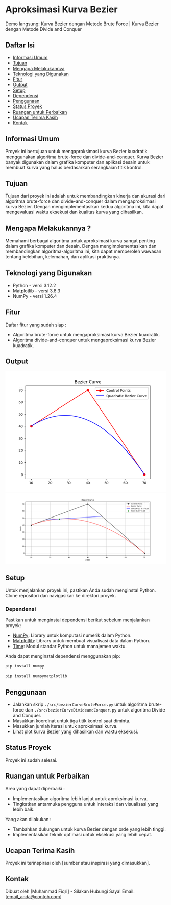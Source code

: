# Aproksimasi Kurva Bezier

Demo langsung: Kurva Bezier dengan Metode Brute Force | Kurva Bezier dengan Metode Divide and Conquer

## Daftar Isi
* [Informasi Umum](#informasi-umum)
* [Tujuan](#tujuan)
* [Mengapa Melakukannya](#mengapa-melakukannya)
* [Teknologi yang Digunakan](#teknologi-yang-digunakan)
* [Fitur](#fitur)
* [Output](#output)
* [Setup](#setup)
* [Dependensi](#dependensi)
* [Penggunaan](#penggunaan)
* [Status Proyek](#status-proyek)
* [Ruangan untuk Perbaikan](#ruangan-untuk-perbaikan)
* [Ucapan Terima Kasih](#ucapan-terima-kasih)
* [Kontak](#kontak)


## Informasi Umum
Proyek ini bertujuan untuk mengaproksimasi kurva Bezier kuadratik menggunakan algoritma brute-force dan divide-and-conquer. Kurva Bezier banyak digunakan dalam grafika komputer dan aplikasi desain untuk membuat kurva yang halus berdasarkan serangkaian titik kontrol.

## Tujuan
Tujuan dari proyek ini adalah untuk membandingkan kinerja dan akurasi dari algoritma brute-force dan divide-and-conquer dalam mengaproksimasi kurva Bezier. Dengan mengimplementasikan kedua algoritma ini, kita dapat mengevaluasi waktu eksekusi dan kualitas kurva yang dihasilkan.

## Mengapa Melakukannya ?
Memahami berbagai algoritma untuk aproksimasi kurva sangat penting dalam grafika komputer dan desain. Dengan mengimplementasikan dan membandingkan algoritma-algoritma ini, kita dapat memperoleh wawasan tentang kelebihan, kelemahan, dan aplikasi praktisnya.

## Teknologi yang Digunakan
- Python - versi 3.12.2
- Matplotlib - versi  3.8.3
- NumPy - versi 1.26.4

## Fitur
Daftar fitur yang sudah siap :
- Algoritma brute-force untuk mengaproksimasi kurva Bezier kuadratik.
- Algoritma divide-and-conquer untuk mengaproksimasi kurva Bezier kuadratik.
  
## Output
![BruteForce_1](./test/BruteForce_1.png)
![DivideAndConquer_1](./test/DevideandConquer_1.png)

## Setup

Untuk menjalankan proyek ini, pastikan Anda sudah menginstal Python. Clone repositori dan navigasikan ke direktori proyek.

### Dependensi

Pastikan untuk menginstal dependensi berikut sebelum menjalankan proyek:

- [NumPy](https://numpy.org/): Library untuk komputasi numerik dalam Python.
- [Matplotlib](https://matplotlib.org/): Library untuk membuat visualisasi data dalam Python.
- [Time](https://docs.python.org/3/library/time.html): Modul standar Python untuk manajemen waktu.

Anda dapat menginstal dependensi menggunakan pip:

```bash
pip install numpy
```
```bash
pip install numpymatplotlib
```

## Penggunaan

- Jalankan skrip `./src/bezierCurveBruteForce.py` untuk algoritma brute-force dan `./src/bezierCurveDivideandConquer.py` untuk algoritma Divide and Conquer.
- Masukkan koordinat untuk tiga titik kontrol saat diminta.
- Masukkan jumlah iterasi untuk aproksimasi kurva.
- Lihat plot kurva Bezier yang dihasilkan dan waktu eksekusi.

## Status Proyek
Proyek ini sudah selesai.

## Ruangan untuk Perbaikan
Area yang dapat diperbaiki :
- Implementasikan algoritma lebih lanjut untuk aproksimasi kurva.
- Tingkatkan antarmuka pengguna untuk interaksi dan visualisasi yang lebih baik.

Yang akan dilakukan :
- Tambahkan dukungan untuk kurva Bezier dengan orde yang lebih tinggi.
- Implementasikan teknik optimasi untuk eksekusi yang lebih cepat.

## Ucapan Terima Kasih
Proyek ini terinspirasi oleh [sumber atau inspirasi yang dimasukkan].

## Kontak
Dibuat oleh [Muhammad Fiqri] - Silakan Hubungi Saya! Email: [email_anda@contoh.com]
